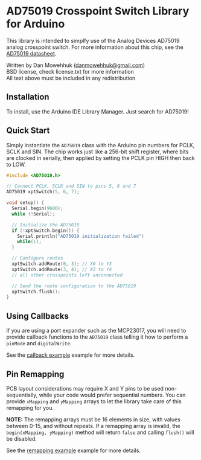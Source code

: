 # AD75019 Crosspoint Switch Library for Arduino

This library is intended to simplfy use of the Analog Devices AD75019 
analog crosspoint switch. For more information about this chip, see the 
[AD75019 datasheet](https://www.analog.com/media/en/technical-documentation/data-sheets/AD75019.pdf).

Written by Dan Mowehhuk (danmowehhuk@gmail.com)\
BSD license, check license.txt for more information\
All text above must be included in any redistribution

## Installation

To install, use the Arduino IDE Library Manager. Just search for AD75019!

## Quick Start

Simply instantiate the `AD75019` class with the Arduino pin numbers for PCLK,
SCLK and SIN. The chip works just like a 256-bit shift register, where bits
are clocked in serially, then applied by setting the PCLK pin HIGH then back 
to LOW.

```c
#include <AD75019.h>

// Connect PCLK, SCLK and SIN to pins 5, 6 and 7
AD75019 xptSwitch(5, 6, 7);

void setup() {
  Serial.begin(9600);
  while (!Serial);

  // Initialize the AD75019
  if (!xptSwitch.begin()) {
    Serial.println("AD75019 initialization failed")
    while(1);
  }

  // Configure routes
  xptSwitch.addRoute(0, 3); // X0 to Y3
  xptSwitch.addRoute(3, 4); // X3 to Y4
  // all other crosspoints left unconnected

  // Send the route configuration to the AD75019
  xptSwitch.flush();
}
```


## Using Callbacks

If you are using a port expander such as the MCP23017, you will need to provide
callback functions to the `AD75019` class telling it how to perform a `pinMode`
and `digitalWrite`.

See the [callback example](examples/callbacks/callbacks.ino) example for more 
details.


## Pin Remapping

PCB layout considerations may require X and Y pins to be used non-sequentially,
while your code would prefer sequential numbers. You can provide `xMapping` and
`yMapping` arrays to let the library take care of this remapping for you.

**NOTE:** The remapping arrays must be 16 elements in size, with values between
0-15, and without repeats. If a remapping array is invalid, the `begin(xMapping, yMapping)`
method will return `false` and calling `flush()` will be disabled.

See the [remapping example](examples/remapped/remapped.ino) example for more 
details.
